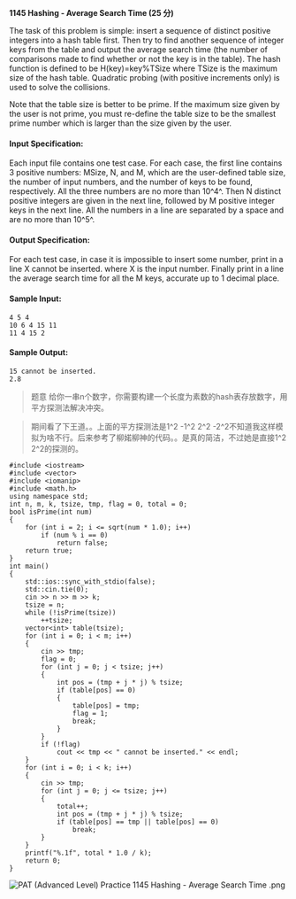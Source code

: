 **1145 Hashing - Average Search Time (25 分)**


The task of this problem is simple: insert a sequence of distinct positive integers into a hash table first. Then try to find another sequence of integer keys from the table and output the average search time (the number of comparisons made to find whether or not the key is in the table). The hash function is defined to be H(key)=key%TSize where TSize is the maximum size of the hash table. Quadratic probing (with positive increments only) is used to solve the collisions.

Note that the table size is better to be prime. If the maximum size given by the user is not prime, you must re-define the table size to be the smallest prime number which is larger than the size given by the user.

#### Input Specification:
Each input file contains one test case. For each case, the first line contains 3 positive numbers: MSize, N, and M, which are the user-defined table size, the number of input numbers, and the number of keys to be found, respectively. All the three numbers are no more than 10^4^. Then N distinct positive integers are given in the next line, followed by M positive integer keys in the next line. All the numbers in a line are separated by a space and are no more than 10^5^.

#### Output Specification:
For each test case, in case it is impossible to insert some number, print in a line X cannot be inserted. where X is the input number. Finally print in a line the average search time for all the M keys, accurate up to 1 decimal place.

#### Sample Input:
```
4 5 4
10 6 4 15 11
11 4 15 2
```

#### Sample Output:
```
15 cannot be inserted.
2.8
```


>题意 给你一串n个数字，你需要构建一个长度为素数的hash表存放数字，用平方探测法解决冲突。

>期间看了下王道。。上面的平方探测法是1^2 -1^2 2^2 -2^2不知道我这样模拟为啥不行。后来参考了柳婼柳神的代码。。是真的简洁，不过她是直接1^2 2^2的探测的。

```
#include <iostream>
#include <vector>
#include <iomanip>
#include <math.h>
using namespace std;
int n, m, k, tsize, tmp, flag = 0, total = 0;
bool isPrime(int num)
{
    for (int i = 2; i <= sqrt(num * 1.0); i++)
        if (num % i == 0)
            return false;
    return true;
}
int main()
{
    std::ios::sync_with_stdio(false);
    std::cin.tie(0);
    cin >> n >> m >> k;
	tsize = n;
    while (!isPrime(tsize))
        ++tsize;
    vector<int> table(tsize);
    for (int i = 0; i < m; i++)
    {
        cin >> tmp;
        flag = 0;
        for (int j = 0; j < tsize; j++)
        {
            int pos = (tmp + j * j) % tsize;
            if (table[pos] == 0)
            {
                table[pos] = tmp;
                flag = 1;
                break;
            }
        }
        if (!flag)
            cout << tmp << " cannot be inserted." << endl;
    }
    for (int i = 0; i < k; i++)
    {
        cin >> tmp;
        for (int j = 0; j <= tsize; j++)
        {
            total++;
            int pos = (tmp + j * j) % tsize;
            if (table[pos] == tmp || table[pos] == 0)
                break;
        }
    }
    printf("%.1f", total * 1.0 / k);
    return 0;
}
```
![PAT (Advanced Level) Practice 1145 Hashing - Average Search Time .png][1]


[1]: http://alomerry.com/usr/uploads/2020/01/2194736752.png